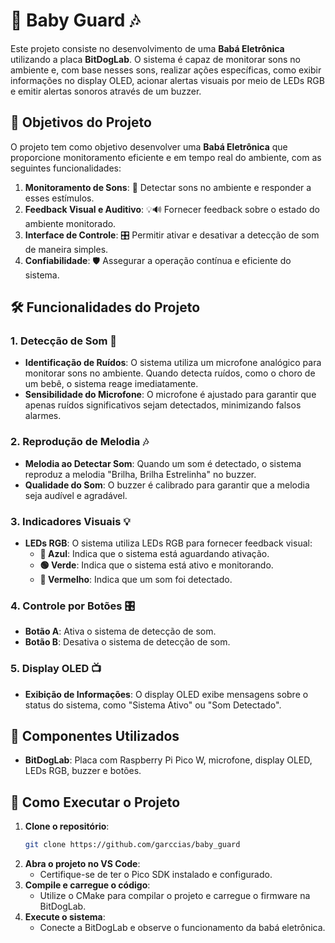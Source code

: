 # 🍼 **Baby Guard** 🎶

Este projeto consiste no desenvolvimento de uma **Babá Eletrônica** utilizando a placa **BitDogLab**. O sistema é capaz de monitorar sons no ambiente e, com base nesses sons, realizar ações específicas, como exibir informações no display OLED, acionar alertas visuais por meio de LEDs RGB e emitir alertas sonoros através de um buzzer.


## 🎯 **Objetivos do Projeto**

O projeto tem como objetivo desenvolver uma **Babá Eletrônica** que proporcione monitoramento eficiente e em tempo real do ambiente, com as seguintes funcionalidades:

1. **Monitoramento de Sons**: 🎤 Detectar sons no ambiente e responder a esses estímulos.
2. **Feedback Visual e Auditivo**: 💡🔊 Fornecer feedback sobre o estado do ambiente monitorado.
3. **Interface de Controle**: 🎛️ Permitir ativar e desativar a detecção de som de maneira simples.
4. **Confiabilidade**: 🛡️ Assegurar a operação contínua e eficiente do sistema.


## 🛠️ **Funcionalidades do Projeto**

### 1. **Detecção de Som** 🎤
- **Identificação de Ruídos**: O sistema utiliza um microfone analógico para monitorar sons no ambiente. Quando detecta ruídos, como o choro de um bebê, o sistema reage imediatamente.
- **Sensibilidade do Microfone**: O microfone é ajustado para garantir que apenas ruídos significativos sejam detectados, minimizando falsos alarmes.

### 2. **Reprodução de Melodia** 🎶
- **Melodia ao Detectar Som**: Quando um som é detectado, o sistema reproduz a melodia "Brilha, Brilha Estrelinha" no buzzer.
- **Qualidade do Som**: O buzzer é calibrado para garantir que a melodia seja audível e agradável.

### 3. **Indicadores Visuais** 💡
- **LEDs RGB**: O sistema utiliza LEDs RGB para fornecer feedback visual:
  - **🔵 Azul**: Indica que o sistema está aguardando ativação.
  - **🟢 Verde**: Indica que o sistema está ativo e monitorando.
  - **🔴 Vermelho**: Indica que um som foi detectado.

### 4. **Controle por Botões** 🎛️
- **Botão A**: Ativa o sistema de detecção de som.
- **Botão B**: Desativa o sistema de detecção de som.

### 5. **Display OLED** 📺
- **Exibição de Informações**: O display OLED exibe mensagens sobre o status do sistema, como "Sistema Ativo" ou "Som Detectado".


## 🧩 **Componentes Utilizados**

- **BitDogLab**: Placa com Raspberry Pi Pico W, microfone, display OLED, LEDs RGB, buzzer e botões.


## 🚀 **Como Executar o Projeto**

1. **Clone o repositório**:
   ```bash
   git clone https://github.com/garccias/baby_guard
   ```
2. **Abra o projeto no VS Code**:
   - Certifique-se de ter o Pico SDK instalado e configurado.
3. **Compile e carregue o código**:
   - Utilize o CMake para compilar o projeto e carregue o firmware na BitDogLab.
4. **Execute o sistema**:
   - Conecte a BitDogLab e observe o funcionamento da babá eletrônica.

